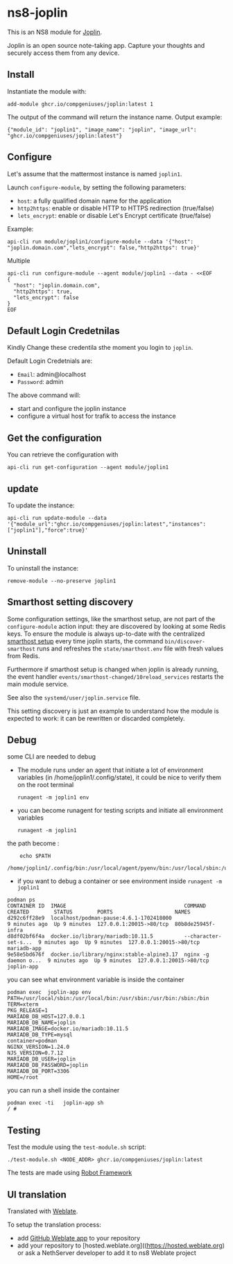 # ns8-joplin

This is an NS8 module for [Joplin](https://joplinapp.org/).

Joplin is an open source note-taking app. Capture your thoughts and securely access them from any device.


## Install

Instantiate the module with:

    add-module ghcr.io/compgeniuses/joplin:latest 1

The output of the command will return the instance name.
Output example:

    {"module_id": "joplin1", "image_name": "joplin", "image_url": "ghcr.io/compgeniuses/joplin:latest"}

## Configure

Let's assume that the mattermost instance is named `joplin1`.

Launch `configure-module`, by setting the following parameters:
- `host`: a fully qualified domain name for the application
- `http2https`: enable or disable HTTP to HTTPS redirection (true/false)
- `lets_encrypt`: enable or disable Let's Encrypt certificate (true/false)


Example:
```
api-cli run module/joplin1/configure-module --data '{"host": "joplin.domain.com","lets_encrypt": false,"http2https": true}'
```

Multiple

```
api-cli run configure-module --agent module/joplin1 --data - <<EOF
{
  "host": "joplin.domain.com",
  "http2https": true,
  "lets_encrypt": false
}
EOF
```

## Default Login Credetnilas

Kindly Change these credentila sthe moment you login to  `joplin`.

Default Login Credetnials are:
- `Email`: admin@localhost
- `Password`: admin

The above command will:
- start and configure the joplin instance
- configure a virtual host for trafik to access the instance

## Get the configuration
You can retrieve the configuration with

```
api-cli run get-configuration --agent module/joplin1
```
## update

To update the instance:

    api-cli run update-module --data '{"module_url":"ghcr.io/compgeniuses/joplin:latest","instances":["joplin1"],"force":true}'
## Uninstall

To uninstall the instance:

    remove-module --no-preserve joplin1

## Smarthost setting discovery

Some configuration settings, like the smarthost setup, are not part of the
`configure-module` action input: they are discovered by looking at some
Redis keys.  To ensure the module is always up-to-date with the
centralized [smarthost
setup](https://nethserver.github.io/ns8-core/core/smarthost/) every time
joplin starts, the command `bin/discover-smarthost` runs and refreshes
the `state/smarthost.env` file with fresh values from Redis.

Furthermore if smarthost setup is changed when joplin is already
running, the event handler `events/smarthost-changed/10reload_services`
restarts the main module service.

See also the `systemd/user/joplin.service` file.

This setting discovery is just an example to understand how the module is
expected to work: it can be rewritten or discarded completely.

## Debug

some CLI are needed to debug

- The module runs under an agent that initiate a lot of environment variables (in /home/joplin1/.config/state), it could be nice to verify them
on the root terminal

    `runagent -m joplin1 env`

- you can become runagent for testing scripts and initiate all environment variables
  
    `runagent -m joplin1`

 the path become : 
```
    echo $PATH
    /home/joplin1/.config/bin:/usr/local/agent/pyenv/bin:/usr/local/sbin:/usr/local/bin:/usr/sbin:/usr/bin:/usr/
```

- if you want to debug a container or see environment inside
 `runagent -m joplin1`
 ```
podman ps
CONTAINER ID  IMAGE                                      COMMAND               CREATED        STATUS        PORTS                    NAMES
d292c6ff28e9  localhost/podman-pause:4.6.1-1702418000                          9 minutes ago  Up 9 minutes  127.0.0.1:20015->80/tcp  80b8de25945f-infra
d8df02bf6f4a  docker.io/library/mariadb:10.11.5          --character-set-s...  9 minutes ago  Up 9 minutes  127.0.0.1:20015->80/tcp  mariadb-app
9e58e5bd676f  docker.io/library/nginx:stable-alpine3.17  nginx -g daemon o...  9 minutes ago  Up 9 minutes  127.0.0.1:20015->80/tcp  joplin-app
```

you can see what environment variable is inside the container
```
podman exec  joplin-app env
PATH=/usr/local/sbin:/usr/local/bin:/usr/sbin:/usr/bin:/sbin:/bin
TERM=xterm
PKG_RELEASE=1
MARIADB_DB_HOST=127.0.0.1
MARIADB_DB_NAME=joplin
MARIADB_IMAGE=docker.io/mariadb:10.11.5
MARIADB_DB_TYPE=mysql
container=podman
NGINX_VERSION=1.24.0
NJS_VERSION=0.7.12
MARIADB_DB_USER=joplin
MARIADB_DB_PASSWORD=joplin
MARIADB_DB_PORT=3306
HOME=/root
```

you can run a shell inside the container

```
podman exec -ti   joplin-app sh
/ # 
```
## Testing

Test the module using the `test-module.sh` script:


    ./test-module.sh <NODE_ADDR> ghcr.io/compgeniuses/joplin:latest

The tests are made using [Robot Framework](https://robotframework.org/)

## UI translation

Translated with [Weblate](https://hosted.weblate.org/projects/ns8/).

To setup the translation process:

- add [GitHub Weblate app](https://docs.weblate.org/en/latest/admin/continuous.html#github-setup) to your repository
- add your repository to [hosted.weblate.org]((https://hosted.weblate.org) or ask a NethServer developer to add it to ns8 Weblate project
